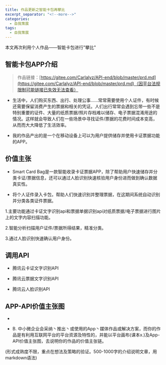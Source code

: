 ```yaml
---
title: 作品更新之智能卡包再攀比
excerpt_separator: "<!--more-->"
categories:
  - 自我策展
tags:
  - 自我策展
---
```


本文再次利用个人作品——智能卡包进行"攀比"

<!--more-->

## 智能卡包APP介绍

> 作品链接：[https://gitee.com/Carlalyz/API-end/blob/master/prd.md](https://gitee.com/Carlalyz/API-end/blob/master/prd.md)（因平台法规限制可能链接已失效无法查看）

- 生活中，人们购买东西、出行、处理公事......常常需要使用个人证件，有时候还需要保留消费产生的票据和相关的凭证。人们出行常常会遇到忘带一些不是特别重要的证件、大量的纸质票据/照片存档难以储存、电子票据混淆用途的情况。这样就会导致人们在一些场景中寻找证件/票据的花费时间成本变高，从而而大大降低了生活效率。

- 我的作品产出的是一个在移动设备上可以为用户提供储存并使用卡证票据功能的APP。

## 价值主张

- Smart Card Bag是一款智能收录卡证票据APP，除了帮助用户快速储存并分类卡证/票据信息，还可以通过人脸识别快速核验用户身份进而做到确认数据真实性。

- 将个人证件录入卡包，帮助人们快速识别并整理票据，在这期间系统自动识别并分类各类证件票据。

1.主要功能通过卡证文字识别api和票据单据识别api对纸质票据/电子票据进行图片上的文字内容扫描功能。

2.智能分析扫描用户证件/票据所得结果，精准分类。

3.通过人脸识别快速确认用户身份。

## 调用API

- 腾讯云卡证文字识别API

- 腾讯云票据文字识别API

- 腾讯云人脸识别API

## APP-API价值主张图

- 

* B. 中小微企业会采纳丶推出丶或使用的App丶媒体作品或解决方案，而你的作品是有利用互联网平台的平台资源及特性的，并能以平台画布(课本x.)及App-API价值主张图，去说明你的作品的价值主张链。

(形式成熟度不限，重点在想法及策略的验证。500-1000字的介绍说明文章，用markdown语法)
